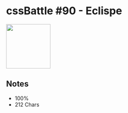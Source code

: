 # cssBattle #90 - Eclispe

<img src="https://cssbattle.dev/targets/90@2x.png" width="120">

## Notes

- 100%
- 212 Chars
